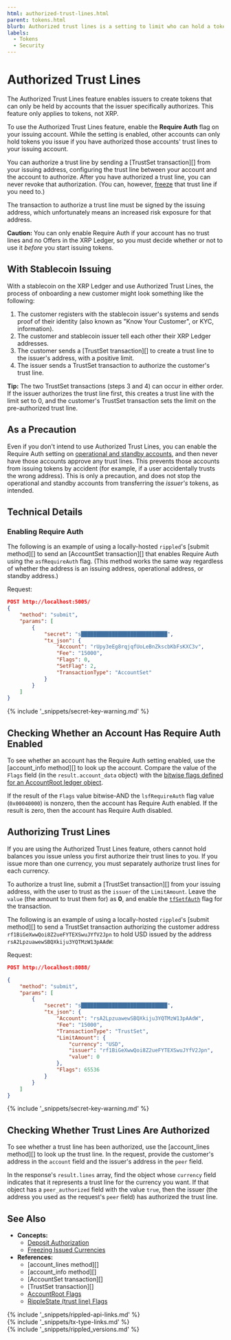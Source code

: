 ```yaml
---
html: authorized-trust-lines.html
parent: tokens.html
blurb: Authorized trust lines is a setting to limit who can hold a token.
labels:
  - Tokens
  - Security
---
```

# Authorized Trust Lines

The Authorized Trust Lines feature enables issuers to create tokens that can only be held by accounts that the issuer specifically authorizes. This feature only applies to tokens, not XRP.

To use the Authorized Trust Lines feature, enable the **Require Auth** flag on your issuing account. While the setting is enabled, other accounts can only hold tokens you issue if you have authorized those accounts' trust lines to your issuing account.

You can authorize a trust line by sending a [TrustSet transaction][] from your issuing address, configuring the trust line between your account and the account to authorize. After you have authorized a trust line, you can never revoke that authorization. (You can, however, [freeze](freezes.html) that trust line if you need to.)

The transaction to authorize a trust line must be signed by the issuing address, which unfortunately means an increased risk exposure for that address.

**Caution:** You can only enable Require Auth if your account has no trust lines and no Offers in the XRP Ledger, so you must decide whether or not to use it _before_ you start issuing tokens.

## With Stablecoin Issuing

With a stablecoin on the XRP Ledger and use Authorized Trust Lines, the process of onboarding a new customer might look something like the following:

1. The customer registers with the stablecoin issuer's systems and sends proof of their identity (also known as "Know Your Customer", or KYC, information).
2. The customer and stablecoin issuer tell each other their XRP Ledger addresses.
3. The customer sends a [TrustSet transaction][] to create a trust line to the issuer's address, with a positive limit.
4. The issuer sends a TrustSet transaction to authorize the customer's trust line.

**Tip:** The two TrustSet transactions (steps 3 and 4) can occur in either order. If the issuer authorizes the trust line first, this creates a trust line with the limit set to 0, and the customer's TrustSet transaction sets the limit on the pre-authorized trust line.

## As a Precaution

Even if you don't intend to use Authorized Trust Lines, you can enable the Require Auth setting on [operational and standby accounts](account-types.html), and then never have those accounts approve any trust lines. This prevents those accounts from issuing tokens by accident (for example, if a user accidentally trusts the wrong address). This is only a precaution, and does not stop the operational and standby accounts from transferring the _issuer's_ tokens, as intended.


## Technical Details
<!--{# TODO: split these off into one or more tutorials on using authorized trust lines, preferably with both JavaScript and Python code samples. #}-->

### Enabling Require Auth

The following is an example of using a locally-hosted `rippled`'s [submit method][] to send an [AccountSet transaction][] that enables Require Auth using the `asfRequireAuth` flag. (This method works the same way regardless of whether the address is an issuing address, operational address, or standby address.)

Request:

```json
POST http://localhost:5005/
{
    "method": "submit",
    "params": [
        {
            "secret": "s████████████████████████████",
            "tx_json": {
                "Account": "rUpy3eEg8rqjqfUoLeBnZkscbKbFsKXC3v",
                "Fee": "15000",
                "Flags": 0,
                "SetFlag": 2,
                "TransactionType": "AccountSet"
            }
        }
    ]
}
```

{% include '_snippets/secret-key-warning.md' %}
<!--{#_ #}-->

## Checking Whether an Account Has Require Auth Enabled

To see whether an account has the Require Auth setting enabled, use the [account_info method][] to look up the account. Compare the value of the `Flags` field (in the `result.account_data` object) with the [bitwise flags defined for an AccountRoot ledger object](accountroot.html).

If the result of the `Flags` value bitwise-AND the `lsfRequireAuth` flag value (`0x00040000`) is nonzero, then the account has Require Auth enabled. If the result is zero, then the account has Require Auth disabled.

## Authorizing Trust Lines

If you are using the Authorized Trust Lines feature, others cannot hold balances you issue unless you first authorize their trust lines to you. If you issue more than one currency, you must separately authorize trust lines for each currency.

To authorize a trust line, submit a [TrustSet transaction][] from your issuing address, with the user to trust as the `issuer` of the `LimitAmount`. Leave the `value` (the amount to trust them for) as **0**, and enable the [`tfSetfAuth`](trustset.html#trustset-flags) flag for the transaction.

The following is an example of using a locally-hosted `rippled`'s [submit method][] to send a TrustSet transaction authorizing the customer address `rf1BiGeXwwQoi8Z2ueFYTEXSwuJYfV2Jpn` to hold USD issued by the address `rsA2LpzuawewSBQXkiju3YQTMzW13pAAdW`:

Request:

```json
POST http://localhost:8088/

{
    "method": "submit",
    "params": [
        {
            "secret": "s████████████████████████████",
            "tx_json": {
                "Account": "rsA2LpzuawewSBQXkiju3YQTMzW13pAAdW",
                "Fee": "15000",
                "TransactionType": "TrustSet",
                "LimitAmount": {
                    "currency": "USD",
                    "issuer": "rf1BiGeXwwQoi8Z2ueFYTEXSwuJYfV2Jpn",
                    "value": 0
                },
                "Flags": 65536
            }
        }
    ]
}
```

{% include '_snippets/secret-key-warning.md' %}
<!--{#_ #}-->

## Checking Whether Trust Lines Are Authorized

To see whether a trust line has been authorized, use the [account_lines method][] to look up the trust line. In the request, provide the customer's address in the `account` field and the issuer's address in the `peer` field.

In the response's `result.lines` array, find the object whose `currency` field indicates that it represents a trust line for the currency you want. If that object has a `peer_authorized` field with the value `true`, then the issuer (the address you used as the request's `peer` field) has authorized the trust line.


## See Also

- **Concepts:**
    - [Deposit Authorization](depositauth.html)
    - [Freezing Issued Currencies](freezes.html)
- **References:**
    - [account_lines method][]
    - [account_info method][]
    - [AccountSet transaction][]
    - [TrustSet transaction][]
    - [AccountRoot Flags](accountroot.html#accountroot-flags)
    - [RippleState (trust line) Flags](ripplestate.html#ripplestate-flags)

<!--{# common link defs #}-->
{% include '_snippets/rippled-api-links.md' %}			
{% include '_snippets/tx-type-links.md' %}			
{% include '_snippets/rippled_versions.md' %}
